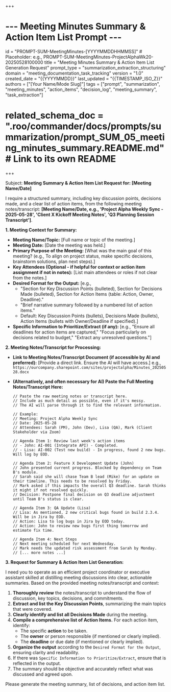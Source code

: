 +++
# --- Meeting Minutes Summary & Action Item List Prompt ---
id = "PROMPT-SUM-MeetingMinutes-[YYYYMMDDHHMMSS]" # Placeholder: e.g., PROMPT-SUM-MeetingMinutes-ProjectAlphaWk20-20250528100000
title = "Meeting Minutes Summary & Action Item List Generation Request"
prompt_type = "summarization_extraction_structuring"
domain = "meeting_documentation_task_tracking"
version = "1.0"
created_date = "{{YYYYMMDD}}"
last_updated = "{{TIMESTAMP_ISO_Z}}"
authors = ["[Your Name/Mode Slug]"]
tags = ["prompt", "summarization", "meeting_minutes", "action_items", "decision_log", "meeting_summary", "task_extraction"]
# related_schema_doc = ".roo/commander/docs/prompts/summarization/prompt_SUM_05_meeting_minutes_summary.README.md" # Link to its own README
+++

Subject: **Meeting Summary & Action Item List Request for: [Meeting Name/Date]**

I require a structured summary, including key discussion points, decisions made, and a clear list of action items, from the following meeting notes/transcript: **[Meeting Name/Date, e.g., 'Project Alpha Weekly Sync - 2025-05-28', 'Client X Kickoff Meeting Notes', 'Q3 Planning Session Transcript']**.

**1. Meeting Context for Summary:**
   *   **Meeting Name/Topic:** [Full name or topic of the meeting.]
   *   **Meeting Date:** [Date the meeting was held.]
   *   **Primary Purpose of the Meeting:** [What was the main goal of this meeting? (e.g., To align on project status, make specific decisions, brainstorm solutions, plan next steps).]
   *   **Key Attendees (Optional - if helpful for context or action item assignment if not in notes):** [List main attendees or roles if not clear from the notes.]
   *   **Desired Format for the Output:** [e.g.,
        *   "Section for Key Discussion Points (bulleted), Section for Decisions Made (bulleted), Section for Action Items (table: Action, Owner, Deadline)."
        *   "Brief narrative summary followed by a numbered list of action items."
        *   Default: Key Discussion Points (bullets), Decisions Made (bullets), Action Items (bullets with Owner/Deadline if specified).]
   *   **Specific Information to Prioritize/Extract (if any):** [e.g., "Ensure all deadlines for action items are captured," "Focus particularly on decisions related to budget," "Extract any unresolved questions."]

**2. Meeting Notes/Transcript for Processing:**

*   **Link to Meeting Notes/Transcript Document (if accessible by AI and preferred):**
    [Provide a direct link. Ensure the AI will have access.]
    e.g., `https://ourcompany.sharepoint.com/sites/projectalpha/Minutes_20250528.docx`

*   **(Alternatively, and often necessary for AI) Paste the Full Meeting Notes/Transcript Here:**
    ```text
    // Paste the raw meeting notes or transcript here.
    // Include as much detail as possible, even if it's messy.
    // The AI will parse through it to find the relevant information.

    // Example:
    // Meeting: Project Alpha Weekly Sync
    // Date: 2025-05-28
    // Attendees: Sarah (PM), John (Dev), Lisa (QA), Mark (Client Stakeholder via Zoom)

    // Agenda Item 1: Review last week's action items
    // - John: AI-001 (Integrate API) - Completed.
    // - Lisa: AI-002 (Test new build) - In progress, found 2 new bugs. Will log by EOD.

    // Agenda Item 2: Feature X Development Update (John)
    // John presented current progress. Blocked by dependency on Team B's module.
    // Sarah said she will chase Team B lead (Mike) for an update on their timeline. This needs to be resolved by Friday.
    // Mark asked if this impacts the overall Q3 deadline. Sarah thinks it might if not resolved quickly.
    // Decision: Postpone final decision on Q3 deadline adjustment until Team B's status is clear.

    // Agenda Item 3: QA Update (Lisa)
    // Lisa: As mentioned, 2 new critical bugs found in build 2.3.4. Will be in Jira by EOD.
    // Action: Lisa to log bugs in Jira by EOD today.
    // Action: John to review new bugs first thing tomorrow and estimate fix time.

    // Agenda Item 4: Next Steps
    // Next meeting scheduled for next Wednesday.
    // Mark needs the updated risk assessment from Sarah by Monday.
    // [... more notes ...]
    ```

**3. Request for Summary & Action Item List Generation:**

I need you to operate as an efficient project coordinator or executive assistant skilled at distilling meeting discussions into clear, actionable summaries. Based on the provided meeting notes/transcript and context:

1.  **Thoroughly review** the notes/transcript to understand the flow of discussion, key topics, decisions, and commitments.
2.  **Extract and list the Key Discussion Points**, summarizing the main topics that were covered.
3.  **Clearly identify and list all Decisions Made** during the meeting.
4.  **Compile a comprehensive list of Action Items.** For each action item, identify:
    *   The specific **action** to be taken.
    *   The **owner** or person responsible (if mentioned or clearly implied).
    *   The **deadline** or due date (if mentioned or clearly implied).
5.  **Organize the output** according to the `Desired Format for the Output`, ensuring clarity and readability.
6.  If there was `Specific Information to Prioritize/Extract`, ensure that is reflected in the output.
7.  The summary should be objective and accurately reflect what was discussed and agreed upon.

Please generate the meeting summary, list of decisions, and action item list.